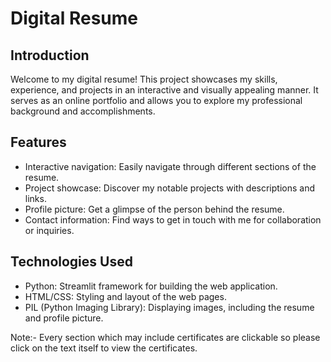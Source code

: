 # Digital Resume

## Introduction

Welcome to my digital resume! This project showcases my skills, experience, and projects in an interactive and visually appealing manner. It serves as an online portfolio and allows you to explore my professional background and accomplishments.

## Features

- Interactive navigation: Easily navigate through different sections of the resume.
- Project showcase: Discover my notable projects with descriptions and links.
- Profile picture: Get a glimpse of the person behind the resume.
- Contact information: Find ways to get in touch with me for collaboration or inquiries.

## Technologies Used

- Python: Streamlit framework for building the web application.
- HTML/CSS: Styling and layout of the web pages.
- PIL (Python Imaging Library): Displaying images, including the resume and profile picture.

Note:- Every section which may include certificates are clickable so please click on the text itself to view the certificates.
